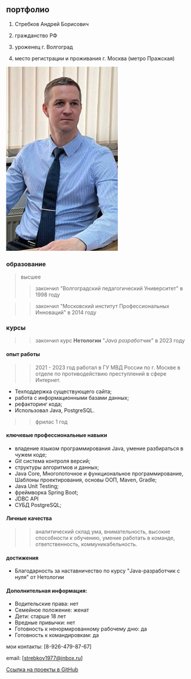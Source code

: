 ## портфолио 
1. Стребков Андрей Борисович
  
2. гражданство РФ
3. уроженец г. Волгоград
4. место регистрации и проживания г. Москва (метро Пражская)

![Alt text](image-1.png)

### образование 
>высшее
>> закончил "Волгоградский педагогический Университет" в 1998 году

>> закончил "Московский институт Профессиональных Инноваций" в 2014 году

### курсы
>> закончил курс **Нетологии** "*Java разработчик*" в 2023 году


#### опыт работы
>> 2021 - 2023 год работал в ГУ МВД России по г. Москве в отделе по противодействию преступлений в сфере Интернет.  
- Техподдержка существующего сайта;
- работа с информационными базами данных;
- рефакторинг кода;
- Использовал Java, PostgreSQL.
>> фрилас 1 год

#### ключевые профессиональные навыки
- владение языком программирования Java, умение разбираться в чужем коде;
- *Git* система контроля версий;
- структуры алгоритмов и данных;
- Java Core, Многопоточное и функциональное программирование, Шаблоны проектирования, основы ООП, Maven, Gradle;
- Java Unit Testing; 
- фреймворка Spring Boot;
- JDBC API
- СУБД PostgreSQL;



#### Личные качества
  >> аналитический склад ума, внимательность, высокие способности к обучению, умение работать в команде, ответственность, коммуникабельность.

#### достижения
- Благодарность за наставничество по курсу "Java-разработчик с нуля" от Нетологии

#### Дополнительная информация:

- Водительские права: нет
- Семейное положение: женат
- Дети: старше 18 лет
- Вредные привычки: нет
- Готовность к ненормированному рабочему дню: да
- Готовность к командировкам: да


мои контакты: [8-926-479-87-67]

email: [strebkov1977@inbox.ru]

[Ссылка на проекты в GitHub](https://github.com/as19772023as)

